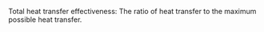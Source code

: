 Total heat transfer effectiveness: The ratio of heat transfer to the maximum possible heat transfer.
